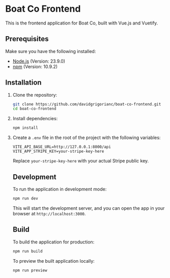 
# Boat Co Frontend

This is the frontend application for Boat Co, built with Vue.js and Vuetify.

## Prerequisites

Make sure you have the following installed:

- [Node.js](https://nodejs.org/) (Version: 23.9.0)
- [npm](https://www.npmjs.com/) (Version: 10.9.2)

## Installation

1. Clone the repository:

   ```bash
   git clone https://github.com/davidgrigorianc/boat-co-frontend.git
   cd boat-co-frontend
   ```

2. Install dependencies:

   ```bash
   npm install
   ```

3. Create a `.env` file in the root of the project with the following variables:

   ```env
   VITE_API_BASE_URL=http://127.0.0.1:8000/api
   VITE_APP_STRIPE_KEY=your-stripe-key-here
   ```

   Replace `your-stripe-key-here` with your actual Stripe public key.

   ## Development
   
   To run the application in development mode:
   
   ```bash
   npm run dev
   ```
   
   This will start the development server, and you can open the app in your browser at `http://localhost:3000`.
   
   ## Build
   
   To build the application for production:
   
   ```bash
   npm run build
   ```

   To preview the built application locally:

   ```bash
   npm run preview
   ```
